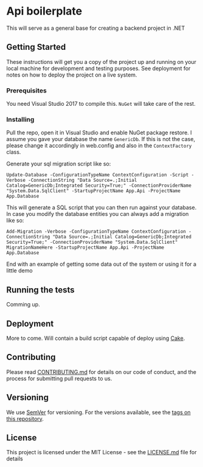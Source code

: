 # Api boilerplate

This will serve as a general base for creating a backend project in .NET

## Getting Started

These instructions will get you a copy of the project up and running on your local machine for development and testing purposes. See deployment for notes on how to deploy the project on a live system.

### Prerequisites

You need Visual Studio 2017 to compile this. ```NuGet``` will take care of the rest.

### Installing

Pull the repo, open it in Visual Studio and enable NuGet package restore. I assume you gave your database the name ```GenericDb```. If this is not the case, please change it accordingly in web.config and also in the ```ContextFactory``` class.

Generate your sql migration script like so:

```
Update-Database -ConfigurationTypeName ContextConfiguration -Script -Verbose -ConnectionString "Data Source=.;Initial Catalog=GenericDb;Integrated Security=True;" -ConnectionProviderName "System.Data.SqlClient" -StartupProjectName App.Api -ProjectName App.Database
```
This will generate a SQL script that you can then run against your database. 
In case you modify the database entities you can always add a migration like so: 

```
Add-Migration -Verbose -ConfigurationTypeName ContextConfiguration -ConnectionString "Data Source=.;Initial Catalog=GenericDb;Integrated Security=True;" -ConnectionProviderName "System.Data.SqlClient" MigrationNameHere -StartupProjectName App.Api -ProjectName App.Database
```

End with an example of getting some data out of the system or using it for a little demo

## Running the tests

Comming up.

## Deployment

More to come. Will contain a build script capable of deploy using [Cake](http://cakebuild.net/).

## Contributing

Please read [CONTRIBUTING.md](https://github.com/CiBuildOrg/WebApi-Boilerplate/blob/master/CONTRIBUTING.md) for details on our code of conduct, and the process for submitting pull requests to us.

## Versioning

We use [SemVer](http://semver.org/) for versioning. For the versions available, see the [tags on this repository](https://github.com/CiBuildOrg/WebApi-Boilerplate/tags). 


## License

This project is licensed under the MIT License - see the [LICENSE.md](LICENSE.md) file for details

